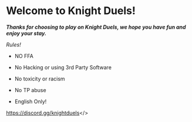 #                        **Welcome to Knight Duels!**

***Thanks for choosing to play on Knight Duels, we hope you have fun and enjoy your stay.***

*Rules!*

- NO FFA

- No Hacking or using 3rd Party Software

- No toxicity or racism

- No TP abuse

- English Only!           

<a id="Hyperlink example - Mordhau Discord">https://discord.gg/knightduels</>
